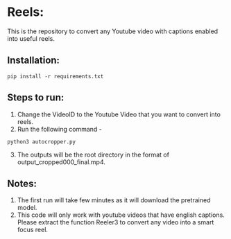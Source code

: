 # Reels:
This is the repository to convert any Youtube video with captions enabled into useful reels.
## Installation:
```
pip install -r requirements.txt
```
## Steps to run:
1. Change the VideoID to the Youtube Video that you want to convert into reels.
2. Run the following command - 
```
python3 autocropper.py
```
3. The outputs will be the root directory in the format of output_cropped000_final.mp4.

## Notes: 
1. The first run will take few minutes as it will download the pretrained model.
2. This code will only work with youtube videos that have english captions. Please extract the function Reeler3 to convert any video into a smart focus reel.
